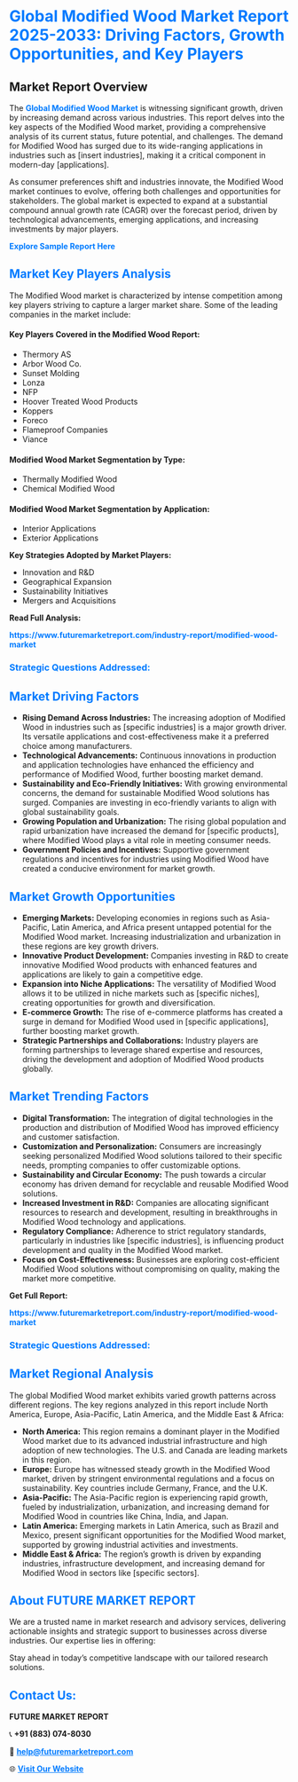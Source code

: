 <h1 style="color: #007BFF;">Global Modified Wood Market Report 2025-2033: Driving Factors, Growth Opportunities, and Key Players</h1>

<section id="overview">
<h2>Market Report Overview</h2>
<p>The <a href="https://www.futuremarketreport.com/industry-report/modified-wood-market" style="color: #007BFF; text-decoration: none;"><strong>Global Modified Wood Market</strong></a> is witnessing significant growth, driven by increasing demand across various industries. This report delves into the key aspects of the Modified Wood market, providing a comprehensive analysis of its current status, future potential, and challenges. The demand for Modified Wood has surged due to its wide-ranging applications in industries such as [insert industries], making it a critical component in modern-day [applications].</p>
<p>As consumer preferences shift and industries innovate, the Modified Wood market continues to evolve, offering both challenges and opportunities for stakeholders. The global market is expected to expand at a substantial compound annual growth rate (CAGR) over the forecast period, driven by technological advancements, emerging applications, and increasing investments by major players.</p>
</section>

<section id="overview">
<p><a href="https://www.futuremarketreport.com/request-sample/reportId=55226" style="color: #007BFF; text-decoration: none;"><strong>Explore Sample Report Here</strong></a></p>
</section>

<section id="key-players">
<h2 style="color: #007BFF;">Market Key Players Analysis</h2>
<p>The Modified Wood market is characterized by intense competition among key players striving to capture a larger market share. Some of the leading companies in the market include:</p>
<h4>Key Players Covered in the Modified Wood Report:</h4>
<ul><li>Thermory AS</li><li>Arbor Wood Co.</li><li>Sunset Molding</li><li>Lonza</li><li>NFP</li><li>Hoover Treated Wood Products</li><li>Koppers</li><li>Foreco</li><li>Flameproof Companies</li><li>Viance</li></ul>
<h4>Modified Wood Market Segmentation by Type:</h4>
<ul><li>Thermally Modified Wood</li><li>Chemical Modified Wood</li></ul>

<h4>Modified Wood Market Segmentation by Application:</h4>
<ul><li>Interior Applications</li><li>Exterior Applications</li></ul>
<p><strong>Key Strategies Adopted by Market Players:</strong></p>
<ul>
<li>Innovation and R&D</li>
<li>Geographical Expansion</li>
<li>Sustainability Initiatives</li>
<li>Mergers and Acquisitions</li>
</ul>
</section>

<section>
<p><strong>Read Full Analysis: </strong></p><a href="https://www.futuremarketreport.com/industry-report/modified-wood-market" style="color: #007BFF; text-decoration: none;"><strong>https://www.futuremarketreport.com/industry-report/modified-wood-market</strong></a>
<h3 style="color: #007BFF;">Strategic Questions Addressed:</h3>
</section>

<section id="driving-factors">
<h2 style="color: #007BFF;">Market Driving Factors</h2>
<ul>
<li><strong>Rising Demand Across Industries:</strong> The increasing adoption of Modified Wood in industries such as [specific industries] is a major growth driver. Its versatile applications and cost-effectiveness make it a preferred choice among manufacturers.</li>
<li><strong>Technological Advancements:</strong> Continuous innovations in production and application technologies have enhanced the efficiency and performance of Modified Wood, further boosting market demand.</li>
<li><strong>Sustainability and Eco-Friendly Initiatives:</strong> With growing environmental concerns, the demand for sustainable Modified Wood solutions has surged. Companies are investing in eco-friendly variants to align with global sustainability goals.</li>
<li><strong>Growing Population and Urbanization:</strong> The rising global population and rapid urbanization have increased the demand for [specific products], where Modified Wood plays a vital role in meeting consumer needs.</li>
<li><strong>Government Policies and Incentives:</strong> Supportive government regulations and incentives for industries using Modified Wood have created a conducive environment for market growth.</li>
</ul>
</section>

<section id="growth-opportunities">
<h2 style="color: #007BFF;">Market Growth Opportunities</h2>
<ul>
<li><strong>Emerging Markets:</strong> Developing economies in regions such as Asia-Pacific, Latin America, and Africa present untapped potential for the Modified Wood market. Increasing industrialization and urbanization in these regions are key growth drivers.</li>
<li><strong>Innovative Product Development:</strong> Companies investing in R&D to create innovative Modified Wood products with enhanced features and applications are likely to gain a competitive edge.</li>
<li><strong>Expansion into Niche Applications:</strong> The versatility of Modified Wood allows it to be utilized in niche markets such as [specific niches], creating opportunities for growth and diversification.</li>
<li><strong>E-commerce Growth:</strong> The rise of e-commerce platforms has created a surge in demand for Modified Wood used in [specific applications], further boosting market growth.</li>
<li><strong>Strategic Partnerships and Collaborations:</strong> Industry players are forming partnerships to leverage shared expertise and resources, driving the development and adoption of Modified Wood products globally.</li>
</ul>
</section>

<section id="trending-factors">
<h2 style="color: #007BFF;">Market Trending Factors</h2>
<ul>
<li><strong>Digital Transformation:</strong> The integration of digital technologies in the production and distribution of Modified Wood has improved efficiency and customer satisfaction.</li>
<li><strong>Customization and Personalization:</strong> Consumers are increasingly seeking personalized Modified Wood solutions tailored to their specific needs, prompting companies to offer customizable options.</li>
<li><strong>Sustainability and Circular Economy:</strong> The push towards a circular economy has driven demand for recyclable and reusable Modified Wood solutions.</li>
<li><strong>Increased Investment in R&D:</strong> Companies are allocating significant resources to research and development, resulting in breakthroughs in Modified Wood technology and applications.</li>
<li><strong>Regulatory Compliance:</strong> Adherence to strict regulatory standards, particularly in industries like [specific industries], is influencing product development and quality in the Modified Wood market.</li>
<li><strong>Focus on Cost-Effectiveness:</strong> Businesses are exploring cost-efficient Modified Wood solutions without compromising on quality, making the market more competitive.</li>
</ul>
</section>

<section>
<p><strong>Get Full Report: </strong></p><a href="https://www.futuremarketreport.com/industry-report/modified-wood-market" style="color: #007BFF; text-decoration: none;"><strong>https://www.futuremarketreport.com/industry-report/modified-wood-market</strong></a>
<h3 style="color: #007BFF;">Strategic Questions Addressed:</h3>
</section>


<section id="regional-analysis">
<h2 style="color: #007BFF;">Market Regional Analysis</h2>
<p>The global Modified Wood market exhibits varied growth patterns across different regions. The key regions analyzed in this report include North America, Europe, Asia-Pacific, Latin America, and the Middle East & Africa:</p>
<ul>
<li><strong>North America:</strong> This region remains a dominant player in the Modified Wood market due to its advanced industrial infrastructure and high adoption of new technologies. The U.S. and Canada are leading markets in this region.</li>
<li><strong>Europe:</strong> Europe has witnessed steady growth in the Modified Wood market, driven by stringent environmental regulations and a focus on sustainability. Key countries include Germany, France, and the U.K.</li>
<li><strong>Asia-Pacific:</strong> The Asia-Pacific region is experiencing rapid growth, fueled by industrialization, urbanization, and increasing demand for Modified Wood in countries like China, India, and Japan.</li>
<li><strong>Latin America:</strong> Emerging markets in Latin America, such as Brazil and Mexico, present significant opportunities for the Modified Wood market, supported by growing industrial activities and investments.</li>
<li><strong>Middle East & Africa:</strong> The region’s growth is driven by expanding industries, infrastructure development, and increasing demand for Modified Wood in sectors like [specific sectors].</li>
</ul>
</section>

<footer>
<h2 style="color: #007BFF;">About FUTURE MARKET REPORT</h2>
<p>We are a trusted name in market research and advisory services, delivering actionable insights and strategic support to businesses across diverse industries. Our expertise lies in offering:</p>

<p>Stay ahead in today’s competitive landscape with our tailored research solutions.</p>

<h2 style="color: #007BFF;">Contact Us:</h2>
<p><strong>FUTURE MARKET REPORT</strong></p>
<p>📞 <strong>+91 (883) 074-8030</strong></p>
<p>📧 <strong><a href="mailto:help@futuremarketreport.com" style="color: #007BFF;">help@futuremarketreport.com</a></strong></p>
<p>🌐 <strong><a href="https://www.futuremarketreport.com/" style="color: #007BFF;">Visit Our Website</a></strong></p>
</footer>